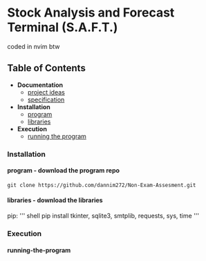 # Stock Analysis and Forecast Terminal (S.A.F.T.)
coded in nvim btw

## Table of Contents
- **Documentation**
    - [project ideas](https://github.com/dannim272/Non-Exam-Assesment/blob/master/theory/Project%20Ideas.md)
    - [specification](https://github.com/dannim272/Non-Exam-Assesment/blob/master/theory/Specification.md)
- **Installation**
    - [program](####program)
    - [libraries](####libraries)
- **Execution**
    - [running the program](####running-the-program)

### Installation
#### program - download the program repo
    git clone https://github.com/dannim272/Non-Exam-Assesment.git
#### libraries - download the libraries
pip:
''' shell
pip install tkinter, sqlite3, smtplib, requests, sys, time
'''

### Execution
#### running-the-program

